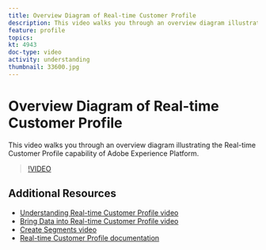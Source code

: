 ```yaml
---
title: Overview Diagram of Real-time Customer Profile
description: This video walks you through an overview diagram illustrating the Real-time Customer Profile capability of Adobe Experience Platform.
feature: profile
topics:
kt: 4943
doc-type: video
activity: understanding
thumbnail: 33600.jpg
---
```


# Overview Diagram of Real-time Customer Profile

This video walks you through an overview diagram illustrating the Real-time Customer Profile capability of Adobe Experience Platform.

>[!VIDEO](https://video.tv.adobe.com/v/33600?quality=12&learn=on)

## Additional Resources

* [Understanding Real-time Customer Profile video](understanding-the-real-time-customer-profile.md)
* [Bring Data into Real-time Customer Profile video](bring-data-into-the-real-time-customer-profile.md)
* [Create Segments video](../segments/create-segments.md)
* [Real-time Customer Profile documentation](https://www.adobe.com/go/profile-overview-en)